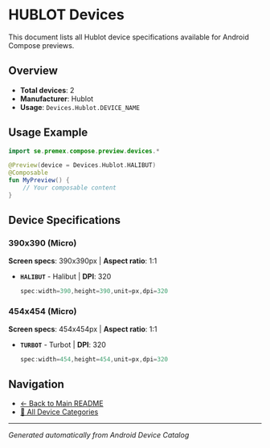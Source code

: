# HUBLOT Devices

This document lists all Hublot device specifications available for Android Compose previews.

## Overview

- **Total devices**: 2
- **Manufacturer**: Hublot
- **Usage**: `Devices.Hublot.DEVICE_NAME`

## Usage Example

```kotlin
import se.premex.compose.preview.devices.*

@Preview(device = Devices.Hublot.HALIBUT)
@Composable
fun MyPreview() {
    // Your composable content
}
```

## Device Specifications

### 390x390 (Micro)

**Screen specs**: 390x390px | **Aspect ratio**: 1:1

- **`HALIBUT`** - Halibut | **DPI**: 320
  ```kotlin
  spec:width=390,height=390,unit=px,dpi=320
  ```

### 454x454 (Micro)

**Screen specs**: 454x454px | **Aspect ratio**: 1:1

- **`TURBOT`** - Turbot | **DPI**: 320
  ```kotlin
  spec:width=454,height=454,unit=px,dpi=320
  ```

## Navigation

- [← Back to Main README](../../README.md)
- [📱 All Device Categories](../README.md)

---
*Generated automatically from Android Device Catalog*
